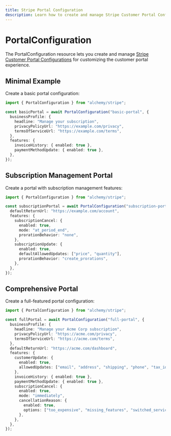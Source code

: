 ```yaml
---
title: Stripe Portal Configuration
description: Learn how to create and manage Stripe Customer Portal Configurations using Alchemy.
---
```


# PortalConfiguration

The PortalConfiguration resource lets you create and manage [Stripe Customer Portal Configurations](https://stripe.com/docs/api/customer_portal/configuration) for customizing the customer portal experience.

## Minimal Example

Create a basic portal configuration:

```ts
import { PortalConfiguration } from "alchemy/stripe";

const basicPortal = await PortalConfiguration("basic-portal", {
  businessProfile: {
    headline: "Manage your subscription",
    privacyPolicyUrl: "https://example.com/privacy",
    termsOfServiceUrl: "https://example.com/terms",
  },
  features: {
    invoiceHistory: { enabled: true },
    paymentMethodUpdate: { enabled: true },
  },
});
```

## Subscription Management Portal

Create a portal with subscription management features:

```ts
import { PortalConfiguration } from "alchemy/stripe";

const subscriptionPortal = await PortalConfiguration("subscription-portal", {
  defaultReturnUrl: "https://example.com/account",
  features: {
    subscriptionCancel: {
      enabled: true,
      mode: "at_period_end",
      prorationBehavior: "none",
    },
    subscriptionUpdate: {
      enabled: true,
      defaultAllowedUpdates: ["price", "quantity"],
      prorationBehavior: "create_prorations",
    },
  },
});
```

## Comprehensive Portal

Create a full-featured portal configuration:

```ts
import { PortalConfiguration } from "alchemy/stripe";

const fullPortal = await PortalConfiguration("full-portal", {
  businessProfile: {
    headline: "Manage your Acme Corp subscription",
    privacyPolicyUrl: "https://acme.com/privacy",
    termsOfServiceUrl: "https://acme.com/terms",
  },
  defaultReturnUrl: "https://acme.com/dashboard",
  features: {
    customerUpdate: {
      enabled: true,
      allowedUpdates: ["email", "address", "shipping", "phone", "tax_id"],
    },
    invoiceHistory: { enabled: true },
    paymentMethodUpdate: { enabled: true },
    subscriptionCancel: {
      enabled: true,
      mode: "immediately",
      cancellationReason: {
        enabled: true,
        options: ["too_expensive", "missing_features", "switched_service"],
      },
    },
  },
});
```
